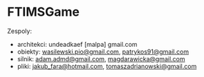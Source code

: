 FTIMSGame
=========

Zespoly:
- architekci: undeadkaef [malpa] gmail.com
- obiekty: wasilewski.pio@gmail.com, patrykos91@gmail.com
- silnik: adam.admd@gmail.com, magdarawicka@gmail.com
- pliki: jakub_fara@hotmail.com, tomaszadrianowski@gmail.com
